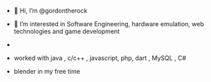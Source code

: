 - 👋 Hi, I’m @gordontherock
- 👀 I’m interested in Software Engineering, hardware emulation, web technologies and game development
- 

- worked with java , c/c++ , javascript, php, dart , MySQL , C#
- blender in my free time
<!---
gordontherock/gordontherock is a ✨ special ✨ repository because its `README.md` (this file) appears on your GitHub profile.
You can click the Preview link to take a look at your changes.
--->
